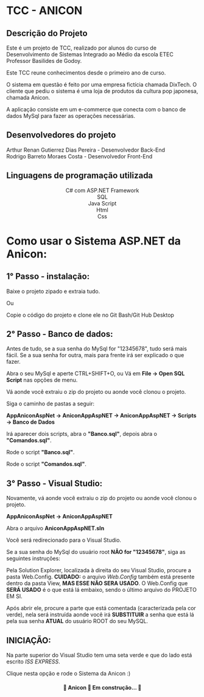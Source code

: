 # TCC - ANICON

## Descrição do Projeto
<p>Este é um projeto de TCC, realizado por alunos do curso de Desenvolvimento de Sistemas Integrado ao Médio da escola ETEC Professor Basilides de Godoy.</p>
<p>Este TCC reune conhecimentos desde o primeiro ano de curso.</p>
<p >O sistema em questão é feito por uma empresa fictícia chamada DixTech. O cliente que pediu o sistema é uma loja de produtos da cultura pop japonesa, chamada Anicon.</p>
<p>A aplicação consiste em um e-commerce que conecta com o banco de dados MySql para fazer as operações necessárias.</p>

## Desenvolvedores do projeto

Arthur Renan Gutierrez Dias Pereira - Desenvolvedor Back-End <br>
Rodrigo Barreto Moraes Costa - Desenvolvedor Front-End

## Linguagens de programação utilizada

<center>
C# com ASP.NET Framework <br>
SQL <br>
Java Script <br>
Html <br>
Css <br>
</center>

# Como usar o Sistema ASP.NET da Anicon:

## 1° Passo - instalação:

Baixe o projeto zipado e extraia tudo.

Ou

Copie o código do projeto e clone ele no Git Bash/Git Hub Desktop


## 2° Passo - Banco de dados:

Antes de tudo, se a sua senha do MySql for "12345678", tudo será mais fácil.
Se a sua senha for outra, mais para frente irá ser explicado o que fazer.

Abra o seu MySql e aperte CTRL+SHIFT+O, ou Vá em <b>File -> Open SQL Script</b> nas opções de menu.

Vá aonde você extraiu o zip do projeto ou aonde você clonou o projeto.

Siga o caminho de pastas a seguir:


<b>AppAniconAspNet -> AniconAppAspNET -> AniconAppAspNET -> Scripts -> Banco de Dados </b>

Irá aparecer dois scripts, abra o <b>"Banco.sql"</b>, depois abra o <b>"Comandos.sql"</b>.

Rode o script <b>"Banco.sql"</b>.

Rode o script <b>"Comandos.sql"</b>.


## 3° Passo - Visual Studio:

Novamente, vá aonde você extraiu o zip do projeto ou aonde você clonou o projeto.

<b>AppAniconAspNet -> AniconAppAspNET</b>

Abra o arquivo <b>AniconAppAspNET.sln</b>

Você será redirecionado para o Visual Studio.

Se a sua senha do MySql do usuário root <b>NÃO for "12345678"</b>, siga as seguintes instruções:

Pela Solution Explorer, localizada à direita do seu Visual Studio, procure a pasta Web.Config.
<B>CUIDADO:</b> o arquivo <i>Web.Config</i> também está presente dentro da pasta View, <b>MAS ESSE NÃO SERA USADO</b>.
O Web.Config que <b>SERÁ USADO</b> é o que está lá embaixo, sendo o último arquivo do PROJETO EM SI.

Após abrir ele, procure a parte que está comentada (caracterizada pela cor verde), nela será
instruída aonde você irá <b>SUBSTITUIR</b> a senha que está lá pela sua senha <b>ATUAL</b> do usuário ROOT do 
seu MySQL.


## INICIAÇÃO:

Na parte superior do Visual Studio tem uma seta verde e que do lado está escrito <i>ISS EXPRESS</i>.

Clique nesta opção e rode o Sistema da Anicon :)


<h4 align="center"> 
	🚧  Anicon 🚀 Em construção...  🚧
</h4>


